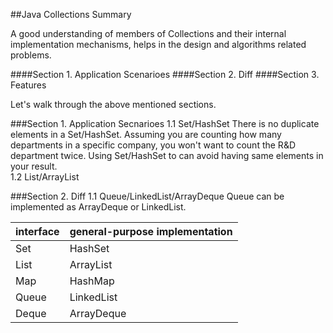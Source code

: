 ##Java Collections Summary

A good understanding of members of Collections and their internal implementation mechanisms, helps in the design and algorithms related 
problems. 

####Section 1. Application Scenarioes
####Section 2. Diff 
####Section 3. Features 

Let's walk through the above mentioned sections. 

###Section 1. Application Secnarioes
1.1 Set/HashSet 
There is no duplicate elements in a Set/HashSet. Assuming you are counting how many departments in a specific company, you won't want to 
count the R&D department twice. Using Set/HashSet to can avoid having same elements in your result.   
1.2 List/ArrayList

###Section 2. Diff
1.1 Queue/LinkedList/ArrayDeque
Queue can be implemented as ArrayDeque or LinkedList. 




| interface  | general-purpose implementation |
| ------------- | ------------- |
| Set  | HashSet |
| List  | ArrayList |
| Map | HashMap |
| Queue | LinkedList |
| Deque | ArrayDeque |
